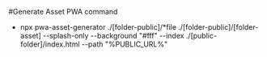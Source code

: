 #Generate Asset PWA command

- npx pwa-asset-generator ./[folder-public]/\*file ./[folder-public]/[folder-asset] --splash-only --background "#fff" --index ./[public-folder]/index.html --path "%PUBLIC_URL%"
